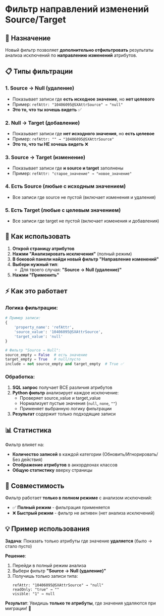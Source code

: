 # Фильтр направлений изменений Source/Target

## 🎯 Назначение

Новый фильтр позволяет **дополнительно отфильтровать** результаты анализа исключений по **направлению изменений** атрибутов.

## 📋 Типы фильтрации

### 1. **Source → Null (удаление)**
- Показывает записи где **есть исходное значение**, но **нет целевого**
- Пример: `refAttr: "10406095@SXAttrSource" → "null"`
- **Это то, что ты хочешь видеть** ✅

### 2. **Null → Target (добавление)**  
- Показывает записи где **нет исходного значения**, но **есть целевое**
- Пример: `refAttr: "" → "10406095@SXAttrSource"`
- **Это то, что ты НЕ хочешь видеть** ❌

### 3. **Source → Target (изменение)**
- Показывает записи где **и source и target** заполнены
- Пример: `refAttr: "старое_значение" → "новое_значение"`

### 4. **Есть Source (любые с исходным значением)**
- Все записи где source не пустой (включает изменения и удаления)

### 5. **Есть Target (любые с целевым значением)**
- Все записи где target не пустой (включает изменения и добавления)

## 🔧 Как использовать

1. **Открой страницу атрибутов**
2. **Нажми "Анализировать исключения"** (полный режим)
3. **В боковой панели найди новый фильтр "Направление изменений"**
4. **Выбери нужный тип**:
   - Для твоего случая: **"Source → Null (удаление)"**
5. **Нажми "Применить"**

## ⚡ Как это работает

### Логика фильтрации:
```python
# Пример записи:
{
    'property_name': 'refAttr',
    'source_value': '10406095@SXAttrSource', 
    'target_value': 'null'
}

# Фильтр "Source → Null":
source_empty = False  # есть значение
target_empty = True   # null/пусто
include = not source_empty and target_empty  # True ✅
```

### Обработка:
1. **SQL запрос** получает ВСЕ различия атрибутов
2. **Python фильтр** анализирует каждое исключение:
   - Проверяет source_value и target_value
   - Нормализует пустые значения (`null`, `none`, `""`)
   - Применяет выбранную логику фильтрации
3. **Результат** содержит только подходящие записи

## 📊 Статистика

Фильтр влияет на:
- **Количество записей** в каждой категории (Обновить/Игнорировать/Без действия)
- **Отображение атрибутов** в аккордеонах классов
- **Общую статистику** вверху страницы

## 🔄 Совместимость

Фильтр работает **только в полном режиме** с анализом исключений:
- ✅ **Полный режим** - фильтрация применяется
- ❌ **Быстрый режим** - фильтр не активен (нет анализа исключений)

## 💡 Пример использования

**Задача**: Показать только атрибуты где значение **удаляется** (было → стало пусто)

**Решение**:
1. Перейди в полный режим анализа
2. Выбери фильтр **"Source → Null (удаление)"**
3. Получишь только записи типа:
   ```
   refAttr: "10406095@SXAttrSource" → "null"
   readOnly: "true" → ""
   visible: "1" → null
   ```

**Результат**: Увидишь **только те атрибуты**, где значения удаляются при миграции! 🎯 